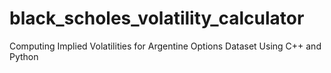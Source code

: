 # black_scholes_volatility_calculator
Computing Implied Volatilities for Argentine Options Dataset Using C++ and Python
